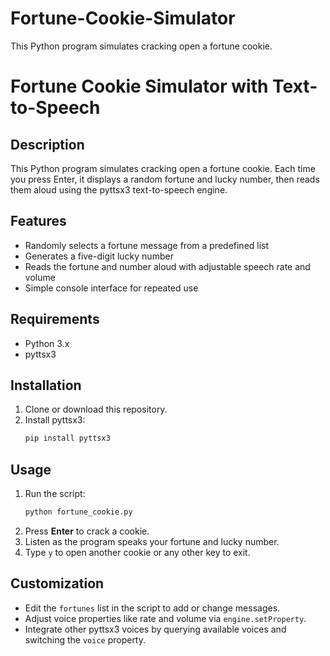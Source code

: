 # Fortune-Cookie-Simulator
This Python program simulates cracking open a fortune cookie.
# Fortune Cookie Simulator with Text-to-Speech

## Description

This Python program simulates cracking open a fortune cookie. Each time you press Enter, it displays a random fortune and lucky number, then reads them aloud using the pyttsx3 text-to-speech engine.

## Features

- Randomly selects a fortune message from a predefined list  
- Generates a five-digit lucky number  
- Reads the fortune and number aloud with adjustable speech rate and volume  
- Simple console interface for repeated use  

## Requirements

- Python 3.x  
- pyttsx3  

## Installation

1. Clone or download this repository.  
2. Install pyttsx3:  
   ```bash
   pip install pyttsx3
   ```

## Usage

1. Run the script:  
   ```bash
   python fortune_cookie.py
   ```  
2. Press **Enter** to crack a cookie.  
3. Listen as the program speaks your fortune and lucky number.  
4. Type `y` to open another cookie or any other key to exit.

## Customization

- Edit the `fortunes` list in the script to add or change messages.  
- Adjust voice properties like rate and volume via `engine.setProperty`.  
- Integrate other pyttsx3 voices by querying available voices and switching the `voice` property.